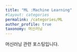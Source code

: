 ```yaml
---
title: "ML :Machine Learning"
#layout: categories
permalink: /categories/ML
author_profile: true
taxonomy: 머신러닝
---
```

머신러닝 관련 포스팅입니다. 
